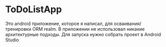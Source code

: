 # ToDoListApp
 Это android приложение, которое я написал, для осваивания/тренировки ORM realm. В приложении не использовал никакие архитектурные подходы. Для запуска нужно собрать проект
 в Android Studio
